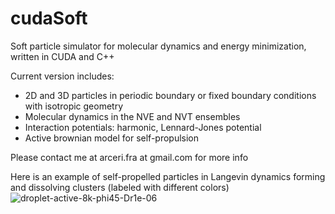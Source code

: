 # cudaSoft
Soft particle simulator for molecular dynamics and energy minimization, written in CUDA and C++

Current version includes:
- 2D and 3D particles in periodic boundary or fixed boundary conditions with isotropic geometry
- Molecular dynamics in the NVE and NVT ensembles
- Interaction potentials: harmonic, Lennard-Jones potential
- Active brownian model for self-propulsion


Please contact me at arceri.fra at gmail.com for more info

Here is an example of self-propelled particles in Langevin dynamics forming and dissolving clusters (labeled with different colors)
![droplet-active-8k-phi45-Dr1e-06](https://github.com/farceri/cudaSoft/assets/32315176/bff8248f-6280-46ef-a79c-1a292d9551bc)
